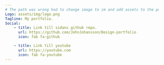 ```yaml
---
# The path was wrong had to change image to im and add assets to the path
Logo: assets/img/logo.png
Tagline: My portfolio.
Social:
    - title: Link till sidans github repo.
      url: https://github.com/JohnJohansson/Design-portfolio
      icon: fab fa-github

    - title: Link till youtube
      url: https://youtube.com
      icon: fab fa-youtube
---
```

